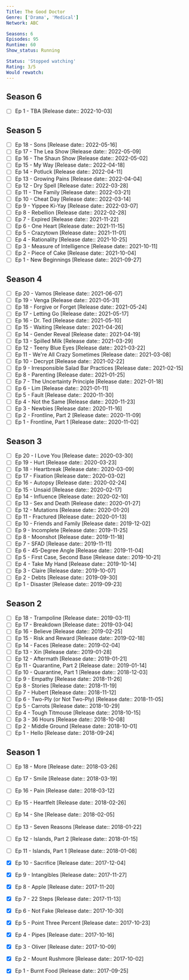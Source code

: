 ```yaml
---
Title: The Good Doctor
Genre: ['Drama', 'Medical']
Network: ABC

Seasons: 6
Episodes: 95
Runtime: 60
Show_status: Running

Status: 'Stopped watching'
Rating: 3/5
Would rewatch: 
---
```


## Season 6
- [ ] Ep 1 - TBA [Release date:: 2022-10-03]

## Season 5
- [ ] Ep 18 - Sons [Release date:: 2022-05-16]
- [ ] Ep 17 - The Lea Show [Release date:: 2022-05-09]
- [ ] Ep 16 - The Shaun Show [Release date:: 2022-05-02]
- [ ] Ep 15 - My Way [Release date:: 2022-04-18]
- [ ] Ep 14 - Potluck [Release date:: 2022-04-11]
- [ ] Ep 13 - Growing Pains [Release date:: 2022-04-04]
- [ ] Ep 12 - Dry Spell [Release date:: 2022-03-28]
- [ ] Ep 11 - The Family [Release date:: 2022-03-21]
- [ ] Ep 10 - Cheat Day [Release date:: 2022-03-14]
- [ ] Ep 9 - Yippee Ki-Yay [Release date:: 2022-03-07]
- [ ] Ep 8 - Rebellion [Release date:: 2022-02-28]
- [ ] Ep 7 - Expired [Release date:: 2021-11-22]
- [ ] Ep 6 - One Heart [Release date:: 2021-11-15]
- [ ] Ep 5 - Crazytown [Release date:: 2021-11-01]
- [ ] Ep 4 - Rationality [Release date:: 2021-10-25]
- [ ] Ep 3 - Measure of Intelligence [Release date:: 2021-10-11]
- [ ] Ep 2 - Piece of Cake [Release date:: 2021-10-04]
- [ ] Ep 1 - New Beginnings [Release date:: 2021-09-27]

## Season 4
- [ ] Ep 20 - Vamos [Release date:: 2021-06-07]
- [ ] Ep 19 - Venga [Release date:: 2021-05-31]
- [ ] Ep 18 - Forgive or Forget [Release date:: 2021-05-24]
- [ ] Ep 17 - Letting Go [Release date:: 2021-05-17]
- [ ] Ep 16 - Dr. Ted [Release date:: 2021-05-10]
- [ ] Ep 15 - Waiting [Release date:: 2021-04-26]
- [ ] Ep 14 - Gender Reveal [Release date:: 2021-04-19]
- [ ] Ep 13 - Spilled Milk [Release date:: 2021-03-29]
- [ ] Ep 12 - Teeny Blue Eyes [Release date:: 2021-03-22]
- [ ] Ep 11 - We're All Crazy Sometimes [Release date:: 2021-03-08]
- [ ] Ep 10 - Decrypt [Release date:: 2021-02-22]
- [ ] Ep 9 - Irresponsible Salad Bar Practices [Release date:: 2021-02-15]
- [ ] Ep 8 - Parenting [Release date:: 2021-01-25]
- [ ] Ep 7 - The Uncertainty Principle [Release date:: 2021-01-18]
- [ ] Ep 6 - Lim [Release date:: 2021-01-11]
- [ ] Ep 5 - Fault [Release date:: 2020-11-30]
- [ ] Ep 4 - Not the Same [Release date:: 2020-11-23]
- [ ] Ep 3 - Newbies [Release date:: 2020-11-16]
- [ ] Ep 2 - Frontline, Part 2 [Release date:: 2020-11-09]
- [ ] Ep 1 - Frontline, Part 1 [Release date:: 2020-11-02]

## Season 3
- [ ] Ep 20 - I Love You [Release date:: 2020-03-30]
- [ ] Ep 19 - Hurt [Release date:: 2020-03-23]
- [ ] Ep 18 - Heartbreak [Release date:: 2020-03-09]
- [ ] Ep 17 - Fixation [Release date:: 2020-03-02]
- [ ] Ep 16 - Autopsy [Release date:: 2020-02-24]
- [ ] Ep 15 - Unsaid [Release date:: 2020-02-17]
- [ ] Ep 14 - Influence [Release date:: 2020-02-10]
- [ ] Ep 13 - Sex and Death [Release date:: 2020-01-27]
- [ ] Ep 12 - Mutations [Release date:: 2020-01-20]
- [ ] Ep 11 - Fractured [Release date:: 2020-01-13]
- [ ] Ep 10 - Friends and Family [Release date:: 2019-12-02]
- [ ] Ep 9 - Incomplete [Release date:: 2019-11-25]
- [ ] Ep 8 - Moonshot [Release date:: 2019-11-18]
- [ ] Ep 7 - SFAD [Release date:: 2019-11-11]
- [ ] Ep 6 - 45-Degree Angle [Release date:: 2019-11-04]
- [ ] Ep 5 - First Case, Second Base [Release date:: 2019-10-21]
- [ ] Ep 4 - Take My Hand [Release date:: 2019-10-14]
- [ ] Ep 3 - Claire [Release date:: 2019-10-07]
- [ ] Ep 2 - Debts [Release date:: 2019-09-30]
- [ ] Ep 1 - Disaster [Release date:: 2019-09-23]

## Season 2
- [ ] Ep 18 - Trampoline [Release date:: 2019-03-11]
- [ ] Ep 17 - Breakdown [Release date:: 2019-03-04]
- [ ] Ep 16 - Believe [Release date:: 2019-02-25]
- [ ] Ep 15 - Risk and Reward [Release date:: 2019-02-18]
- [ ] Ep 14 - Faces [Release date:: 2019-02-04]
- [ ] Ep 13 - Xin [Release date:: 2019-01-28]
- [ ] Ep 12 - Aftermath [Release date:: 2019-01-21]
- [ ] Ep 11 - Quarantine, Part 2 [Release date:: 2019-01-14]
- [ ] Ep 10 - Quarantine, Part 1 [Release date:: 2018-12-03]
- [ ] Ep 9 - Empathy [Release date:: 2018-11-26]
- [ ] Ep 8 - Stories [Release date:: 2018-11-19]
- [ ] Ep 7 - Hubert [Release date:: 2018-11-12]
- [ ] Ep 6 - Two-Ply (or Not Two-Ply) [Release date:: 2018-11-05]
- [ ] Ep 5 - Carrots [Release date:: 2018-10-29]
- [ ] Ep 4 - Tough Titmouse [Release date:: 2018-10-15]
- [ ] Ep 3 - 36 Hours [Release date:: 2018-10-08]
- [ ] Ep 2 - Middle Ground [Release date:: 2018-10-01]
- [ ] Ep 1 - Hello [Release date:: 2018-09-24]

## Season 1
- [ ] Ep 18 - More [Release date:: 2018-03-26]
- [ ] Ep 17 - Smile [Release date:: 2018-03-19]
- [ ] Ep 16 - Pain [Release date:: 2018-03-12]
- [ ] Ep 15 - Heartfelt [Release date:: 2018-02-26]
- [ ] Ep 14 - She [Release date:: 2018-02-05]
- [ ] Ep 13 - Seven Reasons [Release date:: 2018-01-22]
- [ ] Ep 12 - Islands, Part 2 [Release date:: 2018-01-15]
- [ ] Ep 11 - Islands, Part 1 [Release date:: 2018-01-08]
- [x] Ep 10 - Sacrifice [Release date:: 2017-12-04]
- [x] Ep 9 - Intangibles [Release date:: 2017-11-27]
- [x] Ep 8 - Apple [Release date:: 2017-11-20]
- [x] Ep 7 - 22 Steps [Release date:: 2017-11-13]
- [x] Ep 6 - Not Fake [Release date:: 2017-10-30]
- [x] Ep 5 - Point Three Percent [Release date:: 2017-10-23]
- [x] Ep 4 - Pipes [Release date:: 2017-10-16]
- [x] Ep 3 - Oliver [Release date:: 2017-10-09]
- [x] Ep 2 - Mount Rushmore [Release date:: 2017-10-02]
- [x] Ep 1 - Burnt Food [Release date:: 2017-09-25]


